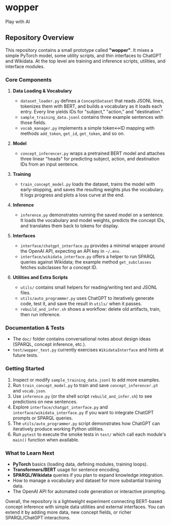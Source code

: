 # wopper
Play with AI

## Repository Overview

This repository contains a small prototype called **"wopper"**. It mixes a
simple PyTorch model, some utility scripts, and thin interfaces to ChatGPT and
Wikidata. At the top level are training and inference scripts, utilities, and
interface modules.

### Core Components

1. **Data Loading & Vocabulary**
   - `dataset_loader.py` defines a `ConceptDataset` that reads JSONL lines,
     tokenizes them with BERT, and builds a vocabulary as it loads each entry.
     Every line yields IDs for "subject," "action," and "destination."
   - `sample_training_data.jsonl` contains three example sentences with those
     fields.
   - `vocab_manager.py` implements a simple token↔ID mapping with methods
     `add_token`, `get_id`, `get_token`, and so on.

2. **Model**
   - `concept_inferencer.py` wraps a pretrained BERT model and attaches three
     linear "heads" for predicting subject, action, and destination IDs from an
     input sentence.

3. **Training**
   - `train_concept_model.py` loads the dataset, trains the model with
     early-stopping, and saves the resulting weights plus the vocabulary. It
     logs progress and plots a loss curve at the end.

4. **Inference**
   - `inference.py` demonstrates running the saved model on a sentence. It
     loads the vocabulary and model weights, predicts the concept IDs, and
     translates them back to tokens for display.

5. **Interfaces**
   - `interface/chatgpt_interface.py` provides a minimal wrapper around the
     OpenAI API, expecting an API key in `~/.env`.
   - `interface/wikidata_interface.py` offers a helper to run SPARQL queries
     against Wikidata; the example method `get_subclasses` fetches subclasses
     for a concept ID.

6. **Utilities and Extra Scripts**
   - `utils/` contains small helpers for reading/writing text and JSONL files.
   - `utils/auto_programmer.py` uses ChatGPT to iteratively generate code, test it,
     and save the result in `utils/` when it passes.
   - `rebuild_and_infer.sh` shows a workflow: delete old artifacts, train, then
     run inference.

### Documentation & Tests

- The `doc/` folder contains conversational notes about design ideas (SPARQL,
  concept inference, etc.).
- `test/wopper_test.py` currently exercises `WikidataInterface` and hints at
  future tests.

### Getting Started

1. Inspect or modify `sample_training_data.jsonl` to add more examples.
2. Run `train_concept_model.py` to train and save `concept_inferencer.pt` and
   `vocab.json`.
3. Use `inference.py` (or the shell script `rebuild_and_infer.sh`) to see
   predictions on new sentences.
4. Explore `interface/chatgpt_interface.py` and
   `interface/wikidata_interface.py` if you want to integrate ChatGPT prompts or
   SPARQL queries.
5. The `utils/auto_programmer.py` script demonstrates how ChatGPT can
   iteratively produce working Python utilities.
6. Run `pytest` to execute the smoke tests in `test/` which call each module's
   `main()` function when available.

### What to Learn Next

- **PyTorch** basics (loading data, defining modules, training loops).
- **Transformers/BERT** usage for sentence encoding.
- **SPARQL/Wikidata** queries if you plan to expand knowledge integration.
- How to manage a vocabulary and dataset for more substantial training data.
- The OpenAI API for automated code generation or interactive prompting.

Overall, the repository is a lightweight experiment connecting BERT-based
concept inference with simple data utilities and external interfaces. You can
extend it by adding more data, new concept fields, or richer SPARQL/ChatGPT
interactions.
